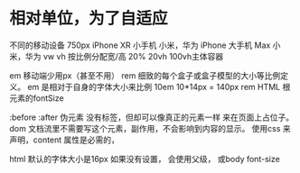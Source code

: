 # 相对单位，为了自适应
  不同的移动设备
  750px 
  iPhone XR 小手机
  小米，华为 
  iPhone 大手机 Max
  小米，华为 
  vw vh 按比例分配宽/高 20% 20vh 100vh主体容器

  em 移动端少用px（甚至不用） rem   细致的每个盒子或盒子模型的大小等比例定义。
  em 是相对于自身的字体大小来比例
  10em 10*14px = 140px
  rem HTML 根元素的fontSize

  :before :after 伪元素
  没有标签，但却可以像真正的元素一样 来在页面上占位子。
  dom 文档流里不需要写这个元素，副作用，不会影响到内容的显示。
  使用css 来声明，content 属性是必需的，
  
  html 默认的字体大小是16px 
  如果没有设置， 会使用父级， 或body font-size 